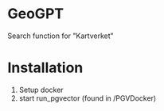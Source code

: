 # GeoGPT
Search function for "Kartverket"

# Installation 
1. Setup docker
2. start run_pgvector (found in /PGVDocker)

